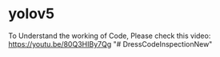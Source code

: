 # yolov5
To Understand the working of Code, Please check this video: https://youtu.be/80Q3HIBy7Qg
"# DressCodeInspectionNew" 
